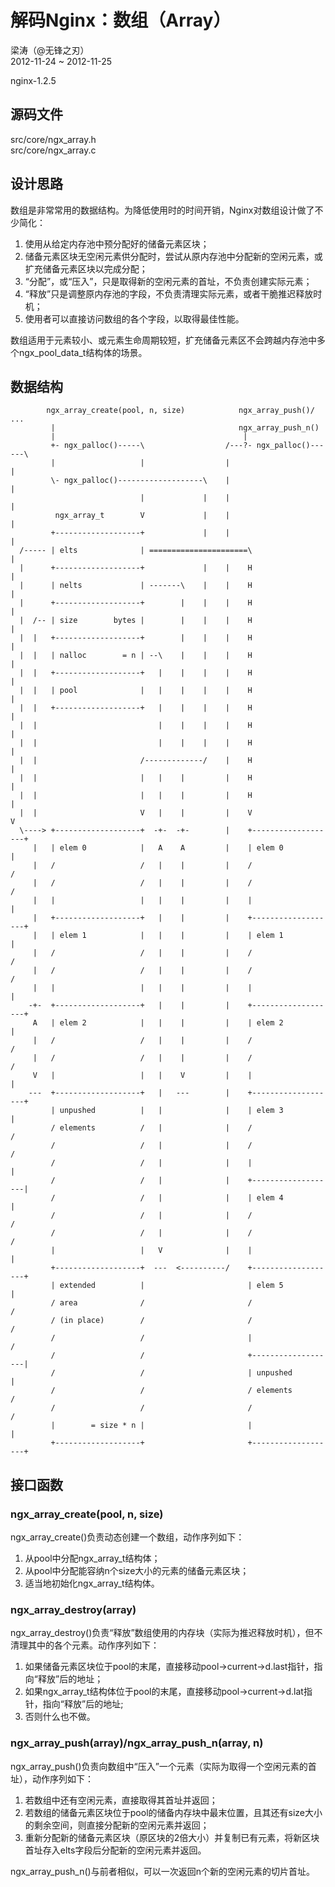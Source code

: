 # 解码Nginx：数组（Array）  

梁涛（@无锋之刃）  
2012-11-24 ~ 2012-11-25  

nginx-1.2.5  

## 源码文件  

src/core/ngx_array.h  
src/core/ngx_array.c  

## 设计思路  

数组是非常常用的数据结构。为降低使用时的时间开销，Nginx对数组设计做了不少简化：  

1. 使用从给定内存池中预分配好的储备元素区块；  
2. 储备元素区块无空闲元素供分配时，尝试从原内存池中分配新的空闲元素，或扩充储备元素区块以完成分配；  
3. “分配”，或“压入”，只是取得新的空闲元素的首址，不负责创建实际元素；  
4. “释放”只是调整原内存池的字段，不负责清理实际元素，或者干脆推迟释放时机；  
5. 使用者可以直接访问数组的各个字段，以取得最佳性能。  

数组适用于元素较小、或元素生命周期较短，扩充储备元素区不会跨越内存池中多个ngx_pool_data_t结构体的场景。  

## 数据结构  

            ngx_array_create(pool, n, size)            ngx_array_push()/            ...
             |                                         ngx_array_push_n()
             |                                          |
             +- ngx_palloc()-----\                  /---?- ngx_palloc()------\
             |                   |                  |                        |
             \- ngx_palloc()-------------------\    |                        |
                                 |             |    |                        |
              ngx_array_t        V             |    |                        |
             +-------------------+             |    |                        |
      /----- | elts              | ======================\                   |
      |      +-------------------+             |    |    H                   |
      |      | nelts             | -------\    |    |    H                   |
      |      +-------------------+        |    |    |    H                   |
      |  /-- | size        bytes |        |    |    |    H                   |
      |  |   +-------------------+        |    |    |    H                   |
      |  |   | nalloc        = n | --\    |    |    |    H                   |
      |  |   +-------------------+   |    |    |    |    H                   |
      |  |   | pool              |   |    |    |    |    H                   |
      |  |   +-------------------+   |    |    |    |    H                   |
      |  |                           |    |    |    |    H                   |
      |  |                           |    |    |    |    H                   |
      |  |                       /-------------/    |    H                   |
      |  |                       |   |    |         |    H                   | 
      |  |                       |   |    |         |    H                   |
      |  |                       V   |    |         |    V                   V
      \----> +-------------------+  -+-  -+-        |    +-------------------+   
         |   | elem 0            |   A    A         |    | elem 0            |
         |   /                   /   |    |         |    /                   /
         |   /                   /   |    |         |    /                   /
         |   |                   |   |    |         |    |                   |
         |   +-------------------+   |    |         |    +-------------------+
         |   | elem 1            |   |    |         |    | elem 1            |
         |   /                   /   |    |         |    /                   /
         |   /                   /   |    |         |    /                   /
         |   |                   |   |    |         |    |                   |
        -+-  +-------------------+   |    |         |    +-------------------+
         A   | elem 2            |   |    |         |    | elem 2            |
         |   /                   /   |    |         |    /                   /
         |   /                   /   |    |         |    /                   /
         V   |                   |   |    V         |    |                   |
        ---  +-------------------+   |   ---        |    +-------------------+
             | unpushed          |   |              |    | elem 3            |
             / elements          /   |              |    /                   /
             /                   /   |              |    /                   /
             /                   /   |              |    |                   |
             /                   /   |              |    +-------------------|
             /                   /   |              |    | elem 4            |
             /                   /   |              |    /                   /
             /                   /   |              |    /                   /
             |                   |   V              |    |                   |
             +-------------------+  ---  <----------/    +-------------------+
             | extended          |                       | elem 5            |
             / area              /                       /                   /
             / (in place)        /                       /                   /
             /                   /                       |                   /
             /                   /                       +-------------------|
             /                   /                       | unpushed          |
             /                   /                       / elements          /
             /                   /                       /                   /
             |        = size * n |                       |                   |
             +-------------------+                       +-------------------+

## 接口函数  

### ngx_array_create(pool, n, size)  

ngx_array_create()负责动态创建一个数组，动作序列如下：  

1. 从pool中分配ngx_array_t结构体；  
2. 从pool中分配能容纳n个size大小的元素的储备元素区块；  
3. 适当地初始化ngx_array_t结构体。  

### ngx_array_destroy(array)  

ngx_array_destroy()负责“释放”数组使用的内存块（实际为推迟释放时机），但不清理其中的各个元素。动作序列如下：  

1. 如果储备元素区块位于pool的末尾，直接移动pool->current->d.last指针，指向“释放”后的地址；
2. 如果ngx_array_t结构体位于pool的末尾，直接移动pool->current->d.lat指针，指向“释放”后的地址;  
3. 否则什么也不做。  

### ngx_array_push(array)/ngx_array_push_n(array, n)  

ngx_array_push()负责向数组中“压入”一个元素（实际为取得一个空闲元素的首址），动作序列如下：  

1. 若数组中还有空闲元素，直接取得其首址并返回；  
2. 若数组的储备元素区块位于pool的储备内存块中最末位置，且其还有size大小的剩余空间，则直接分配新的空闲元素并返回；  
3. 重新分配新的储备元素区块（原区块的2倍大小）并复制已有元素，将新区块首址存入elts字段后分配新的空闲元素并返回。  

ngx_array_push_n()与前者相似，可以一次返回n个新的空闲元素的切片首址。  
